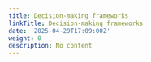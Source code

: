 ```yaml
---
title: Decision-making frameworks
linkTitle: Decision-making frameworks
date: '2025-04-29T17:09:00Z'
weight: 0
description: No content
---
```



